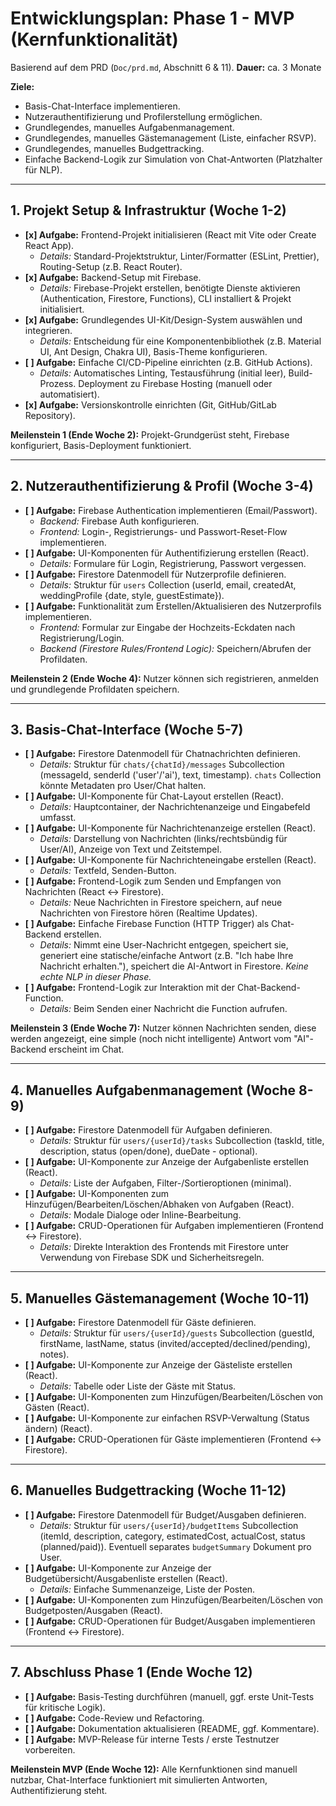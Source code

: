 # Entwicklungsplan: Phase 1 - MVP (Kernfunktionalität)

Basierend auf dem PRD (`Doc/prd.md`, Abschnitt 6 & 11).
**Dauer:** ca. 3 Monate

**Ziele:**
- Basis-Chat-Interface implementieren.
- Nutzerauthentifizierung und Profilerstellung ermöglichen.
- Grundlegendes, manuelles Aufgabenmanagement.
- Grundlegendes, manuelles Gästemanagement (Liste, einfacher RSVP).
- Grundlegendes, manuelles Budgettracking.
- Einfache Backend-Logik zur Simulation von Chat-Antworten (Platzhalter für NLP).

---

## 1. Projekt Setup & Infrastruktur (Woche 1-2)

- **[x] Aufgabe:** Frontend-Projekt initialisieren (React mit Vite oder Create React App).
    - *Details:* Standard-Projektstruktur, Linter/Formatter (ESLint, Prettier), Routing-Setup (z.B. React Router).
- **[x] Aufgabe:** Backend-Setup mit Firebase.
    - *Details:* Firebase-Projekt erstellen, benötigte Dienste aktivieren (Authentication, Firestore, Functions), CLI installiert & Projekt initialisiert.
- **[x] Aufgabe:** Grundlegendes UI-Kit/Design-System auswählen und integrieren.
    - *Details:* Entscheidung für eine Komponentenbibliothek (z.B. Material UI, Ant Design, Chakra UI), Basis-Theme konfigurieren.
- **[ ] Aufgabe:** Einfache CI/CD-Pipeline einrichten (z.B. GitHub Actions).
    - *Details:* Automatisches Linting, Testausführung (initial leer), Build-Prozess. Deployment zu Firebase Hosting (manuell oder automatisiert).
- **[x] Aufgabe:** Versionskontrolle einrichten (Git, GitHub/GitLab Repository).

**Meilenstein 1 (Ende Woche 2):** Projekt-Grundgerüst steht, Firebase konfiguriert, Basis-Deployment funktioniert.

---

## 2. Nutzerauthentifizierung & Profil (Woche 3-4)

- **[ ] Aufgabe:** Firebase Authentication implementieren (Email/Passwort).
    - *Backend:* Firebase Auth konfigurieren.
    - *Frontend:* Login-, Registrierungs- und Passwort-Reset-Flow implementieren.
- **[ ] Aufgabe:** UI-Komponenten für Authentifizierung erstellen (React).
    - *Details:* Formulare für Login, Registrierung, Passwort vergessen.
- **[ ] Aufgabe:** Firestore Datenmodell für Nutzerprofile definieren.
    - *Details:* Struktur für `users` Collection (userId, email, createdAt, weddingProfile {date, style, guestEstimate}).
- **[ ] Aufgabe:** Funktionalität zum Erstellen/Aktualisieren des Nutzerprofils implementieren.
    - *Frontend:* Formular zur Eingabe der Hochzeits-Eckdaten nach Registrierung/Login.
    - *Backend (Firestore Rules/Frontend Logic):* Speichern/Abrufen der Profildaten.

**Meilenstein 2 (Ende Woche 4):** Nutzer können sich registrieren, anmelden und grundlegende Profildaten speichern.

---

## 3. Basis-Chat-Interface (Woche 5-7)

- **[ ] Aufgabe:** Firestore Datenmodell für Chatnachrichten definieren.
    - *Details:* Struktur für `chats/{chatId}/messages` Subcollection (messageId, senderId ('user'/'ai'), text, timestamp). `chats` Collection könnte Metadaten pro User/Chat halten.
- **[ ] Aufgabe:** UI-Komponente für Chat-Layout erstellen (React).
    - *Details:* Hauptcontainer, der Nachrichtenanzeige und Eingabefeld umfasst.
- **[ ] Aufgabe:** UI-Komponente für Nachrichtenanzeige erstellen (React).
    - *Details:* Darstellung von Nachrichten (links/rechtsbündig für User/AI), Anzeige von Text und Zeitstempel.
- **[ ] Aufgabe:** UI-Komponente für Nachrichteneingabe erstellen (React).
    - *Details:* Textfeld, Senden-Button.
- **[ ] Aufgabe:** Frontend-Logik zum Senden und Empfangen von Nachrichten (React <-> Firestore).
    - *Details:* Neue Nachrichten in Firestore speichern, auf neue Nachrichten von Firestore hören (Realtime Updates).
- **[ ] Aufgabe:** Einfache Firebase Function (HTTP Trigger) als Chat-Backend erstellen.
    - *Details:* Nimmt eine User-Nachricht entgegen, speichert sie, generiert eine statische/einfache Antwort (z.B. "Ich habe Ihre Nachricht erhalten."), speichert die AI-Antwort in Firestore. *Keine echte NLP in dieser Phase.*
- **[ ] Aufgabe:** Frontend-Logik zur Interaktion mit der Chat-Backend-Function.
    - *Details:* Beim Senden einer Nachricht die Function aufrufen.

**Meilenstein 3 (Ende Woche 7):** Nutzer können Nachrichten senden, diese werden angezeigt, eine simple (noch nicht intelligente) Antwort vom "AI"-Backend erscheint im Chat.

---

## 4. Manuelles Aufgabenmanagement (Woche 8-9)

- **[ ] Aufgabe:** Firestore Datenmodell für Aufgaben definieren.
    - *Details:* Struktur für `users/{userId}/tasks` Subcollection (taskId, title, description, status (open/done), dueDate - optional).
- **[ ] Aufgabe:** UI-Komponente zur Anzeige der Aufgabenliste erstellen (React).
    - *Details:* Liste der Aufgaben, Filter-/Sortieroptionen (minimal).
- **[ ] Aufgabe:** UI-Komponenten zum Hinzufügen/Bearbeiten/Löschen/Abhaken von Aufgaben (React).
    - *Details:* Modale Dialoge oder Inline-Bearbeitung.
- **[ ] Aufgabe:** CRUD-Operationen für Aufgaben implementieren (Frontend <-> Firestore).
    - *Details:* Direkte Interaktion des Frontends mit Firestore unter Verwendung von Firebase SDK und Sicherheitsregeln.

---

## 5. Manuelles Gästemanagement (Woche 10-11)

- **[ ] Aufgabe:** Firestore Datenmodell für Gäste definieren.
    - *Details:* Struktur für `users/{userId}/guests` Subcollection (guestId, firstName, lastName, status (invited/accepted/declined/pending), notes).
- **[ ] Aufgabe:** UI-Komponente zur Anzeige der Gästeliste erstellen (React).
    - *Details:* Tabelle oder Liste der Gäste mit Status.
- **[ ] Aufgabe:** UI-Komponenten zum Hinzufügen/Bearbeiten/Löschen von Gästen (React).
- **[ ] Aufgabe:** UI-Komponente zur einfachen RSVP-Verwaltung (Status ändern) (React).
- **[ ] Aufgabe:** CRUD-Operationen für Gäste implementieren (Frontend <-> Firestore).

---

## 6. Manuelles Budgettracking (Woche 11-12)

- **[ ] Aufgabe:** Firestore Datenmodell für Budget/Ausgaben definieren.
    - *Details:* Struktur für `users/{userId}/budgetItems` Subcollection (itemId, description, category, estimatedCost, actualCost, status (planned/paid)). Eventuell separates `budgetSummary` Dokument pro User.
- **[ ] Aufgabe:** UI-Komponente zur Anzeige der Budgetübersicht/Ausgabenliste erstellen (React).
    - *Details:* Einfache Summenanzeige, Liste der Posten.
- **[ ] Aufgabe:** UI-Komponenten zum Hinzufügen/Bearbeiten/Löschen von Budgetposten/Ausgaben (React).
- **[ ] Aufgabe:** CRUD-Operationen für Budget/Ausgaben implementieren (Frontend <-> Firestore).

---

## 7. Abschluss Phase 1 (Ende Woche 12)

- **[ ] Aufgabe:** Basis-Testing durchführen (manuell, ggf. erste Unit-Tests für kritische Logik).
- **[ ] Aufgabe:** Code-Review und Refactoring.
- **[ ] Aufgabe:** Dokumentation aktualisieren (README, ggf. Kommentare).
- **[ ] Aufgabe:** MVP-Release für interne Tests / erste Testnutzer vorbereiten.

**Meilenstein MVP (Ende Woche 12):** Alle Kernfunktionen sind manuell nutzbar, Chat-Interface funktioniert mit simulierten Antworten, Authentifizierung steht. 